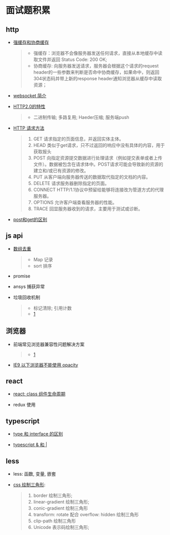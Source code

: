# 面试题积累

## http

* [强缓存和协商缓存](https://juejin.cn/post/6844903838768431118)
	>* 强缓存：浏览器不会像服务器发送任何请求，直接从本地缓存中读取文件并返回 Status Code: 200 OK;
	>* 协商缓存: 向服务器发送请求，服务器会根据这个请求的request header的一些参数来判断是否命中协商缓存，如果命中，则返回304状态码并带上新的response header通知浏览器从缓存中读取资源；

* [websocket 简介](https://blog.csdn.net/weixin_42981560/article/details/135559337)

* [HTTP2.0的特性](https://segmentfault.com/a/1190000019614275)
	>* 二进制传输; 多路复用; Haeder压缩; 服务端push

* [HTTP 请求方法](https://blog.csdn.net/demo_yo/article/details/123596028)
	>1. GET 请求指定的页面信息，并返回实体主体。
	>2. HEAD 类似于get请求，只不过返回的响应中没有具体的内容，用于获取报头
	>3. POST 向指定资源提交数据进行处理请求（例如提交表单或者上传文件）。数据被包含在请求体中。POST请求可能会导致新的资源的建立和/或已有资源的修改。
	>4. PUT 从客户端向服务器传送的数据取代指定的文档的内容。
	>5. DELETE 请求服务器删除指定的页面。
	>6. CONNECT HTTP/1.1协议中预留给能够将连接改为管道方式的代理服务器。
	>7. OPTIONS 允许客户端查看服务器的性能。
	>8. TRACE 回显服务器收到的请求，主要用于测试或诊断。

* [post和get的区别](https://cloud.tencent.com/developer/article/1498283)


## js api

* [数组去重](https://segmentfault.com/a/1190000016418021)

	>* Map 记录
	>* sort 排序

* promise

* ansys 捕获异常

* 垃圾回收机制
	>* 标记清除; 引用计数
	>* [1](https://segmentfault.com/a/1190000043893470)


## 浏览器

* 前端常见浏览器兼容性问题解决方案
	>* [1](https://www.cnblogs.com/moneyup/p/13721322.html)

* [IE9 以下浏览器不能使用 opacity](https://blog.csdn.net/fesfsefgs/article/details/101159339)


## react

* [react: class 组件生命周期](https://www.runoob.com/react/react-component-life-cycle.html)

* redux 使用

## typescript

* [type 和 interface 的区别](https://blog.csdn.net/TIAN20121221/article/details/120085998)

* [typescript & 和 | ](https://blog.csdn.net/qq_52395343/article/details/134905832)


## less

* less: 函数, 变量, 嵌套

* [css 绘制三角形](https://blog.csdn.net/weixin_44015669/article/details/115663156):
	>1. border 绘制三角形;
	>2. linear-gradient 绘制三角形;
	>3. conic-gradient 绘制三角形
	>4. transform: rotate 配合 overflow: hidden 绘制三角形
	>5. clip-path 绘制三角形
	>6. Unicode 表示码绘制三角形;
